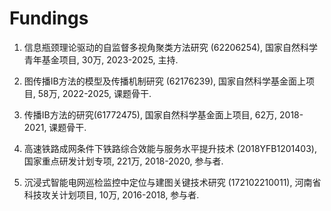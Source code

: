 
# Fundings

<ol>
<p style="margin-top: 8px;"><li>信息瓶颈理论驱动的自监督多视角聚类方法研究 (62206254), 国家自然科学青年基金项目, 30万, 2023-2025, 主持.</li></p>
  
<p style="margin-top: 8px;"><li>图传播IB方法的模型及传播机制研究 (62176239), 国家自然科学基金面上项目, 58万, 2022-2025, 课题骨干.</li></p>
  
<p style="margin-top: 8px;"><li>传播IB方法的研究(61772475), 国家自然科学基金面上项目, 62万, 2018-2021, 课题骨干.</li></p>
  
<p style="margin-top: 8px;"><li>高速铁路成网条件下铁路综合效能与服务水平提升技术 (2018YFB1201403), 国家重点研发计划专项, 221万, 2018-2020, 参与者.</li></p>
  
<p style="margin-top: 8px;"><li>沉浸式智能电网巡检监控中定位与建图关键技术研究 (172102210011), 河南省科技攻关计划项目, 10万, 2016-2018, 参与者.</li></p>

</ol>
